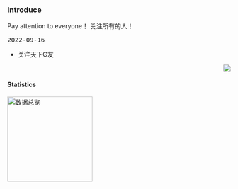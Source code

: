 ### Introduce
Pay attention to everyone！
关注所有的人！

<!--Start-->

<kbd>2022-09-16</kbd>

- 关注天下G友  

<p align="right">
<img src="https://visitor-badge.glitch.me/badge?page_id=crazyhaohaohao.crazyhaohaohao" />
</p>
<!--End-->



#### Statistics
<a href="https://github.com/haixiangyan" target="_blank">
  <img alt="数据总览" src="https://denvercoder1-github-readme-stats.vercel.app/api/?username=crazyhaohaohao&show_icons=true&count_private=true&theme=react&hide_border=true&bg_color=1F222E&title_color=F85D7F&icon_color=F8D866" height="192px" />
</a>











